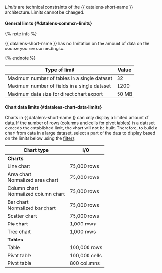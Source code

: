 

_Limits_ are technical constraints of the {{ datalens-short-name }} architecture. Limits cannot be changed.

#### General limits {#datalens-common-limits}



{% note info %}

{{ datalens-short-name }} has no limitation on the amount of data on the source you are connecting to.

{% endnote %}


Type of limit | Value
----- | -----
Maximum number of tables in a single dataset | 32
Maximum number of fields in a single dataset | 1200
Maximum data size for direct chart export | 50 MB


#### Chart data limits {#datalens-chart-data-limits}

Charts in {{ datalens-short-name }} can only display a limited amount of data. If the number of rows (columns and cells for pivot tables) in a dataset exceeds the established limit, the chart will not be built. Therefore, to build a chart from data in a large dataset, select a part of the data to display based on the limits below using the [filters](../../datalens/dataset/settings.md#default-setting):

Chart type | I/O
----- | -----
**Charts** |
Line chart | 75,000 rows
Area chart<br/>Normalized area chart | 75,000 rows
Column chart<br/>Normalized column chart | 75,000 rows
Bar chart<br/>Normalized bar chart | 75,000 rows
Scatter chart | 75,000 rows
Pie chart | 1,000 rows
Tree chart | 1,000 rows
**Tables** |
Table | 100,000 rows
Pivot table | 100,000 cells
Pivot table | 800 columns
